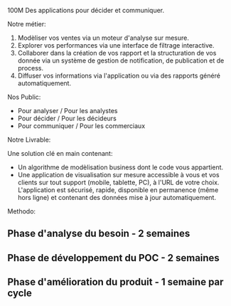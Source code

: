 100M
Des applications pour décider et communiquer.

Notre métier:
1. Modèliser vos ventes via un moteur d'analyse sur mesure.
2. Explorer vos performances via une interface de filtrage interactive.
3. Collaborer dans la création de vos rapport et la structuration de vos donnée via un système de gestion de notification, de publication et de process.
4. Diffuser vos informations via l'application ou via des rapports généré automatiquement.

Nos Public:

- Pour analyser / Pour les analystes
- Pour décider / Pour les décideurs
- Pour communiquer / Pour les commerciaux

Notre Livrable:

Une solution clé en main contenant:
  - Un algorithme de modèlisation business dont le code vous appartient.
  - Une application de visualisation sur mesure accessible à vous et vos clients sur tout support (mobile, tablette, PC), à l'URL de votre choix. L'application est sécurisé, rapide, disponible en permanence (même hors ligne) et contenant des données mise à jour automatiquement.

Methodo:

Phase d'analyse du besoin - 2 semaines
  -
Phase de développement du POC - 2 semaines
  -
Phase d'amélioration du produit - 1 semaine par cycle
  -
